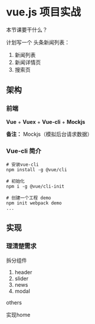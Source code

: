 # vue.js 项目实战

本节课要干什么？

计划写一个 头条新闻列表：

1. 新闻列表
2. 新闻详情页
3. 搜索页

## 架构

### 前端

**Vue** + **Vuex** + **Vue-cli** + **Mockjs**

**备注：** Mockjs（模拟后台请求数据）

### Vue-cli 简介

```shell
# 安装vue-cli
npm install -g @vue/cli

# 初始化
npm i -g @vue/cli-init

# 创建一个工程 demo
npm init webpack demo
...
```

## 实现

### 理清楚需求

拆分组件

1. header
2. slider
3. news
4. modal

others

实现home

